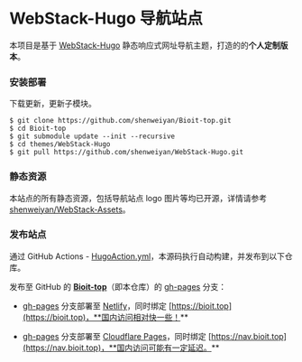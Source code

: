 # WebStack-Hugo 导航站点

本项目是基于 [WebStack-Hugo](https://github.com/shenweiyan/WebStack-Hugo) 静态响应式网址导航主题，打造的的**个人定制版本**。

### 安装部署

下载更新，更新子模块。

```
$ git clone https://github.com/shenweiyan/Bioit-top.git
$ cd Bioit-top
$ git submodule update --init --recursive
$ cd themes/WebStack-Hugo
$ git pull https://github.com/shenweiyan/WebStack-Hugo.git
```

### 静态资源

本站点的所有静态资源，包括导航站点 logo 图片等均已开源，详情请参考 [shenweiyan/WebStack-Assets](https://github.com/shenweiyan/WebStack-Assets)。

### 发布站点

通过 GitHub Actions - [HugoAction.yml](https://github.com/shenweiyan/NavBioIT/blob/main/.github/workflows/HugoAction.yml)，本源码执行自动构建，并发布到以下仓库。

发布至 GitHub 的 **[Bioit-top](https://github.com/shenweiyan/Bioit-top)**（即本仓库）的 [gh-pages](https://github.com/shenweiyan/Bioit-top/tree/gh-pages) 分支：

- [gh-pages](https://github.com/shenweiyan/Bioit-top/tree/gh-pages) 分支部署至 [Netlify](https://app.netlify.com/)，同时绑定 [https://bioit.top](https://bioit.top)，**国内访问相对快一些！**

- [gh-pages](https://github.com/shenweiyan/Bioit-top/tree/gh-pages) 分支部署至 [Cloudflare Pages](https://pages.cloudflare.com/)，同时绑定 [https://nav.bioit.top](https://nav.bioit.top)，**国内访问可能有一定延迟。**

